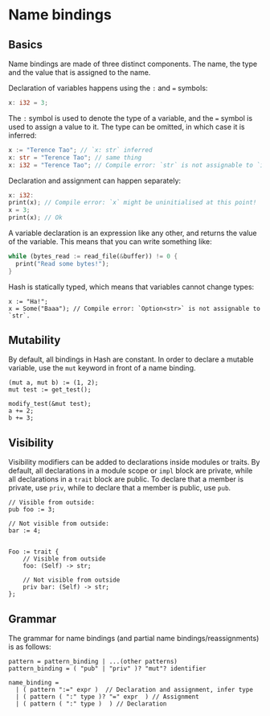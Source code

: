 # Name bindings

## Basics

Name bindings are made of three distinct components. The name, the type and the 
value that is assigned to the name.

Declaration of variables happens using the `:` and `=` symbols:
```rs
x: i32 = 3;
```
The `:` symbol is used to denote the type of a variable, and the `=` symbol is used to assign a value to it.
The type can be omitted, in which case it is inferred:
```rs
x := "Terence Tao"; // `x: str` inferred
x: str = "Terence Tao"; // same thing
x: i32 = "Terence Tao"; // Compile error: `str` is not assignable to `i32`.
```

Declaration and assignment can happen separately:
```rs
x: i32:
print(x); // Compile error: `x` might be uninitialised at this point!
x = 3; 
print(x); // Ok
```

A variable declaration is an expression like any other, and returns the value of the variable.
This means that you can write something like:
```rs
while (bytes_read := read_file(&buffer)) != 0 {
  print("Read some bytes!");
}
```

Hash is statically typed, which means that variables cannot change types:
```
x := "Ha!";
x = Some("Baaa"); // Compile error: `Option<str>` is not assignable to `str`.
```

## Mutability

By default, all bindings in Hash are constant.
In order to declare a mutable variable, use the `mut` keyword in front of a name binding.

```
(mut a, mut b) := (1, 2);
mut test := get_test();

modify_test(&mut test);
a += 2;
b += 3;
```

## Visibility

Visibility modifiers can be added to declarations inside modules or traits.
By default, all declarations in a module scope or `impl` block are private, while all declarations in a `trait` block are public.
To declare that a member is private, use `priv`, while to declare that a member is public, use `pub`.

```
// Visible from outside:
pub foo := 3;

// Not visible from outside:
bar := 4;


Foo := trait {
    // Visible from outside
    foo: (Self) -> str;

    // Not visible from outside
    priv bar: (Self) -> str;
};
```

## Grammar

The grammar for name bindings (and partial name bindings/reassignments) is as follows:
```
pattern = pattern_binding | ...(other patterns)
pattern_binding = ( "pub" | "priv" )? "mut"? identifier

name_binding =
  | ( pattern ":=" expr )  // Declaration and assignment, infer type
  | ( pattern ( ":" type )? "=" expr  ) // Assignment
  | ( pattern ( ":" type )  ) // Declaration
```
